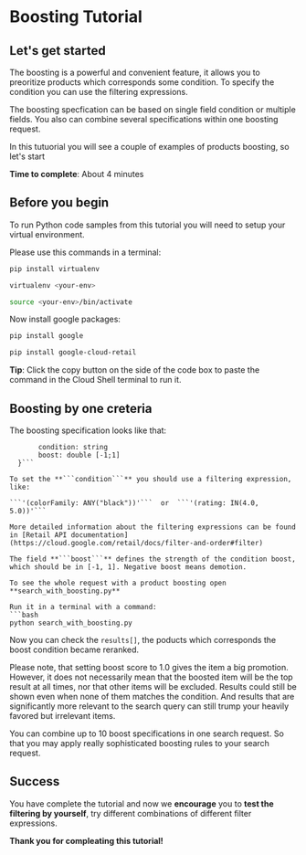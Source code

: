 # **Boosting Tutorial**

## Let's get started

The boosting is a powerful and convenient feature, it allows you to preoritize products which corresponds some condition.
To specify the condition you can use the filtering expressions.

The boosting specfication can be based on single field condition or multiple fields. You also can combine several specifications within one boosting request.

In this tutuorial you will see a couple of examples of products boosting, so let's start


**Time to complete**: About 4 minutes

## Before you begin

To run Python code samples from this tutorial you will need to setup your virtual environment.

Please use this commands in a terminal:
```bash
pip install virtualenv
```
```bash
virtualenv <your-env>
```
```bash
source <your-env>/bin/activate
```
Now install google packages:
```bash
pip install google
```
```bash
pip install google-cloud-retail
```

**Tip**: Click the copy button on the side of the code box to paste the command in the Cloud Shell terminal to run it.


## Boosting by one creteria

The boosting specification looks like that:
  
  ```condition_boost_specs {
         condition: string
         boost: double [-1;1]
    }```

To set the **```condition```** you should use a filtering expression, like:

```'(colorFamily: ANY("black"))'```  or  ```'(rating: IN(4.0, 5.0))'```

More detailed information about the filtering expressions can be found in [Retail API documentation](https://cloud.google.com/retail/docs/filter-and-order#filter) 

The field **```boost```** defines the strength of the condition boost, which should be in [-1, 1]. Negative boost means demotion.

To see the whole request with a product boosting open **search_with_boosting.py**

Run it in a terminal with a command:
```bash
python search_with_boosting.py
```

Now you can check the ```results[]```, the poducts which corresponds the boost condition became reranked.

Please note, that setting boost score to 1.0 gives the item a big promotion. However, it does not necessarily mean that the boosted item will be the top result at all times, nor that other items will be excluded. 
Results could still be shown even when none of them matches the condition. And results that are significantly more relevant to the search query can still trump your heavily favored but irrelevant items.

You can combine up to 10 boost specifications in one search request. So that you may apply really sophisticated boosting rules to your search request.

## Success 

You have complete the tutorial and now we **encourage** you to **test the filtering by yourself**, try different combinations of different filter expressions.

**Thank you for compleating this tutorial!**
